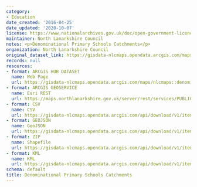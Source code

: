 ```yaml
---
category:
- Education
date_created: '2016-04-25'
date_updated: '2020-10-07'
license: https://www.nationalarchives.gov.uk/doc/open-government-licence/version/3/
maintainer: North Lanarkshire Council
notes: <p>Denominational Primary Schools Catchments</p>
organization: North Lanarkshire Council
original_dataset_link: https://gisdata-nlcmaps.opendata.arcgis.com/maps/nlcmaps::denominational-primary-schools-catchments
records: null
resources:
- format: ARCGIS HUB DATASET
  name: Web Page
  url: https://gisdata-nlcmaps.opendata.arcgis.com/maps/nlcmaps::denominational-primary-schools-catchments
- format: ARCGIS GEOSERVICE
  name: Esri REST
  url: https://maps.northlanarkshire.gov.uk/server/rest/services/PUBLIC/OPEN_DATA_LAYERS/FeatureServer/3
- format: CSV
  name: CSV
  url: https://gisdata-nlcmaps.opendata.arcgis.com/api/download/v1/items/bcec72f9e8044a948d020181e7f65347/csv?layers=3
- format: GEOJSON
  name: GeoJSON
  url: https://gisdata-nlcmaps.opendata.arcgis.com/api/download/v1/items/bcec72f9e8044a948d020181e7f65347/geojson?layers=3
- format: ZIP
  name: Shapefile
  url: https://gisdata-nlcmaps.opendata.arcgis.com/api/download/v1/items/bcec72f9e8044a948d020181e7f65347/shapefile?layers=3
- format: KML
  name: KML
  url: https://gisdata-nlcmaps.opendata.arcgis.com/api/download/v1/items/bcec72f9e8044a948d020181e7f65347/kml?layers=3
schema: default
title: Denominational Primary Schools Catchments
---
```

